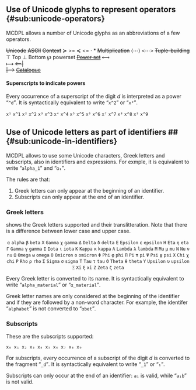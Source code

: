 
## Use of Unicode glyphs to represent operators {#sub:unicode-operators}

MCDPL allows a number of Unicode glyphs as an abbreviations of a few operators.


<col3 id='glyphs' class='labels-row1'
    figure-id='tab:glyphs'
    figure-caption='Unicode glyphs and syntactically equivalent ASCII'>
    <s>Unicode</s> <s>ASCII</s>  <s>Context</s>
    <k>≽</k>    <k>&gt;=</k>      <s></s>
    <k>≼</k>    <k>&lt;=</k>      <s></s>
    <k>·</k>    <k>*</k>          <s>Multiplication</s>
    <k>⟨⋯⟩</k>  <k>&lt;⋯&gt;</k>  <s>Tuple-building </s>
    <k>⊤</k>    <k>Top</k>        <s></s>
    <k>⊥</k>    <k>Bottom</k>     <s></s>
    <k>℘</k>    <k>powerset</k>
                    <s><a href="#subsub:syntax-powerset">Power set</a></s>
    <s><kf>⟻</kf><br/><kr>⟼</kr></s>
    <s><kf>&lt;--|</kf><br/><kr>|--&gt;</kr></s>
    <s><a href="#subsub:syntax-catalogue">Catalogue</a></s>
</col3>
<style>
    #glyphs {
        column-count: 2;
        td:nth-child(3) {
            text-align: left;
            vertical-align: top;
        }
    }
</style>

#### Superscripts to indicate powers

Every occurrence of a superscript of the digit *d* is interpreted as a power
<q>`^d`</q>. It is syntactically equivalent to write <q>`x^2`</q> or
<q>`x²`</q>.
<!-- x¹ x² x³ x⁴ x⁵ x⁶ x⁷ x⁸ x⁹ -->

<col2 id='subscripts'>
    <code>x¹</code> <code>x^1</code>
    <code>x²</code> <code>x^2</code>
    <code>x³</code> <code>x^3</code>
    <code>x⁴</code> <code>x^4</code>
    <code>x⁵</code> <code>x^5</code>
    <code>x⁶</code> <code>x^6</code>
    <code>x⁷</code> <code>x^7</code>
    <code>x⁸</code> <code>x^8</code>
    <code>x⁹</code> <code>x^9</code>
</col2>

<style>
    #subscripts {
        column-count: 5;
    }
</style>



## Use of Unicode letters as part of identifiers ## {#sub:unicode-in-identifiers}

MCDPL allows to use some Unicode characters, Greek letters and subscripts, also
in identifiers and expressions. For exmple, it is equivalent to write
<q>`alpha_1`</q> and <q>`α₁`</q>.

The rules are that:

1. Greek letters can only appear at the beginning of an identifier.
2. Subscripts can only appear at the end of an identifier.

### Greek letters

[](#tab:greek-letters) shows the Greek letters supported and their
translitteration. Note that there is a difference between lower case and upper
case.

<center>
<col2 id='greek-letters'
    figure-id='tab:greek-letters'
    figure-caption="Greek letters supported by MCDPL"
    figure-class='float_top'>
    <code>α</code> <code>alpha</code>
    <code>β</code> <code>beta</code>
    <code>Χ</code> <code>Gamma</code>
    <code>χ</code> <code>gamma</code>
    <code>Δ</code> <code>Delta</code>
    <code>δ</code> <code>delta</code>
    <code>Ε</code> <code>Epsilon</code>
    <code>ε</code> <code>epsilon</code>
    <code>Η</code> <code>Eta</code>
    <code>η</code> <code>eta</code>
    <code>Γ</code> <code>Gamma</code>
    <code>γ</code> <code>gamma</code>
    <code>Ι</code> <code>Iota</code>
    <code>ι</code> <code>iota</code>
    <code>Κ</code> <code>Kappa</code>
    <code>κ</code> <code>kappa</code>
    <code>Λ</code> <code>Lambda</code>
    <code>λ</code> <code>lambda</code>
    <code>Μ</code> <code>Mu</code>
    <code>μ</code> <code>mu</code>
    <code>Ν</code> <code>Nu</code>
    <code>ν</code> <code>nu</code>
    <code>Ω</code> <code>Omega</code>
    <code>ω</code> <code>omega</code>
    <code>Ο</code> <code>Omicron</code>
    <code>ο</code> <code>omicron</code>
    <code>Φ</code> <code>Phi</code>
    <code>φ</code> <code>phi</code>
    <code>Π</code> <code>Pi</code>
    <code>π</code> <code>pi</code>
    <code>Ψ</code> <code>Psi</code>
    <code>ψ</code> <code>psi</code>
    <code>Χ</code> <code>Chi</code>
    <code>χ</code> <code>chi</code>
    <code>Ρ</code> <code>Rho</code>
    <code>ρ</code> <code>rho</code>
    <code>Σ</code> <code>Sigma</code>
    <code>σ</code> <code>sigma</code>
    <code>Τ</code> <code>Tau</code>
    <code>τ</code> <code>tau</code>
    <code>Θ</code> <code>Theta</code>
    <code>θ</code> <code>theta</code>
    <code>Υ</code> <code>Upsilon</code>
    <code>υ</code> <code>upsilon</code>
    <code>Ξ</code> <code>Xi</code>
    <code>ξ</code> <code>xi</code>
    <code>Ζ</code> <code>Zeta</code>
    <code>ζ</code> <code>zeta</code>
</col2>
</center>

<style>
#greek-letters {
    column-count: 4;
    td:last-child {
        text-align: left;
    }
}
</style>

Every Greek letter is converted to its name. It is syntactically equivalent to
write <q>`alpha_material`</q> or <q>`α_material`</q>.

Greek letter names are only considered at the beginning of the identifier
and if they are followed by a non-word character.
For example, the identifer <q>`alphabet`</q> is not converted to <q>`αbet`</q>.

### Subscripts

These are the subscripts supported:

    x₀ x₁ x₂ x₃ x₄ x₅ x₆ x₇ x₈ x₉

For subscripts, every occurrence of a subscript of the digit *d* is converted to
the fragment <q>`_d`</q>.  It is syntactically equivalent to write <q>`_1`</q> or <q>`₁`</q>.

Subscripts can only occur at the end of an identifier: ``a₁`` is valid, while
<q>`a₁b`</q> is not valid.
